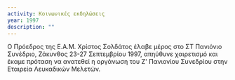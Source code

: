 ```yaml
---
activity: Κοινωνικές εκδηλώσεις
year: 1997
description: ""
---
```


Ο Πρόεδρος της Ε.Α.Μ. Χρίστος Σολδάτος έλαβε μέρος στο ΣΤ Πανιόνιο Συνέδριο, Ζάκυνθος 23-27 Σεπτεμβρίου 1997, απηύθυνε χαιρετισμό και έκαμε πρόταση να ανατεθεί η οργάνωση του Ζ' Πανιονίου Συνεδρίου στην Εταιρεία Λευκαδικών Μελετών.

